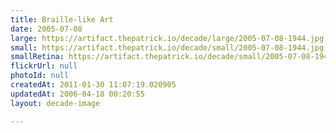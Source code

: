 ```yaml
---
title: Braille-like Art
date: 2005-07-08
large: https://artifact.thepatrick.io/decade/large/2005-07-08-1944.jpg
small: https://artifact.thepatrick.io/decade/small/2005-07-08-1944.jpg
smallRetina: https://artifact.thepatrick.io/decade/small/2005-07-08-1944@2x.jpg
flickrUrl: null
photoId: null
createdAt: 2011-01-30 11:07:19.020905
updatedAt: 2006-04-18 00:20:55
layout: decade-image

---
```



